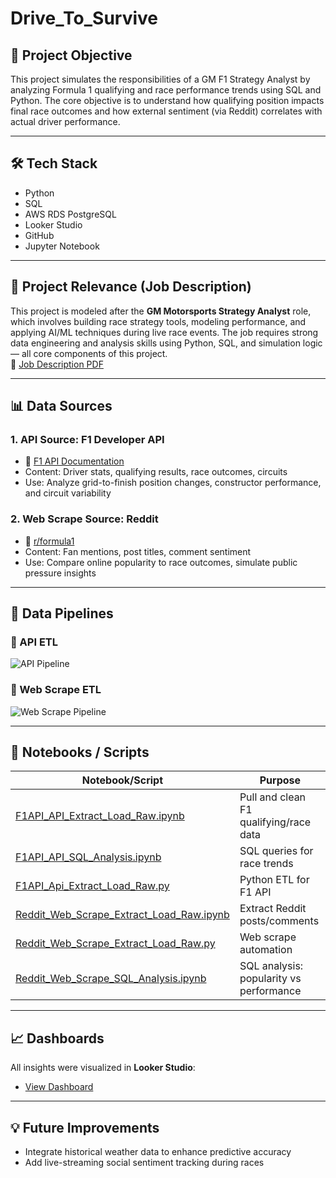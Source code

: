 # Drive_To_Survive

## 📌 Project Objective
This project simulates the responsibilities of a GM F1 Strategy Analyst by analyzing Formula 1 qualifying and race performance trends using SQL and Python. The core objective is to understand how qualifying position impacts final race outcomes and how external sentiment (via Reddit) correlates with actual driver performance.

---

## 🛠 Tech Stack
- Python  
- SQL  
- AWS RDS PostgreSQL  
- Looker Studio  
- GitHub  
- Jupyter Notebook  

---

## 🧩 Project Relevance (Job Description)
This project is modeled after the **GM Motorsports Strategy Analyst** role, which involves building race strategy tools, modeling performance, and applying AI/ML techniques during live race events. The job requires strong data engineering and analysis skills using Python, SQL, and simulation logic — all core components of this project.  
🔗 [Job Description PDF](https://github.com/apasuparthy/Drive_To_Survive/blob/main/Proposal/Job_Description.pdf)

---

## 📊 Data Sources

### 1. API Source: F1 Developer API
- 🔗 [F1 API Documentation](https://f1api.dev/docs/drivers/drivers)
- Content: Driver stats, qualifying results, race outcomes, circuits  
- Use: Analyze grid-to-finish position changes, constructor performance, and circuit variability

### 2. Web Scrape Source: Reddit
- 🔗 [r/formula1](https://www.reddit.com/r/formula1/)
- Content: Fan mentions, post titles, comment sentiment
- Use: Compare online popularity to race outcomes, simulate public pressure insights

---

## 🔄 Data Pipelines

### 🔹 API ETL
![API Pipeline](/Proposal/_API_Data_Pipeline.png)

### 🔹 Web Scrape ETL
![Web Scrape Pipeline](/Proposal/_Web_Scrape_Data_Pipeline.png)

---

## 📓 Notebooks / Scripts

| Notebook/Script | Purpose |
|-----------------|---------|
| [F1API_API_Extract_Load_Raw.ipynb](https://github.com/apasuparthy/Drive_To_Survive/blob/main/Notebooks/F1API_API_Extract_Load_Raw.ipynb) | Pull and clean F1 qualifying/race data |
| [F1API_API_SQL_Analysis.ipynb](https://github.com/apasuparthy/Drive_To_Survive/blob/main/Notebooks/F1API_API_SQL_Analysis.ipynb) | SQL queries for race trends |
| [F1API_Api_Extract_Load_Raw.py](https://github.com/apasuparthy/Drive_To_Survive/blob/main/Notebooks/F1API_Api_Extract_Load_Raw.py) | Python ETL for F1 API |
| [Reddit_Web_Scrape_Extract_Load_Raw.ipynb](https://github.com/apasuparthy/Drive_To_Survive/blob/main/Notebooks/Reddit_Web_Scrape_Extract_Load_Raw.ipynb) | Extract Reddit posts/comments |
| [Reddit_Web_Scrape_Extract_Load_Raw.py](https://github.com/apasuparthy/Drive_To_Survive/blob/main/Notebooks/Reddit_Web_Scrape_Extract_Load_Raw.py) | Web scrape automation |
| [Reddit_Web_Scrape_SQL_Analysis.ipynb](https://github.com/apasuparthy/Drive_To_Survive/blob/main/Notebooks/Reddit_Web_Scrape_SQL_Analysis.ipynb) | SQL analysis: popularity vs performance |

---

## 📈 Dashboards
All insights were visualized in **Looker Studio**:
- [View Dashboard](https://lookerstudio.google.com/reporting/faf3807f-4f1b-4e61-9557-39382feabd72)

---

## 💡 Future Improvements
- Integrate historical weather data to enhance predictive accuracy  
- Add live-streaming social sentiment tracking during races
